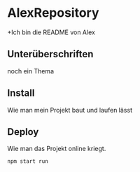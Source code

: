 # AlexRepository
+Ich bin die README von Alex

## Unterüberschriften
noch ein Thema

## Install
Wie man mein Projekt baut und laufen lässt

## Deploy
Wie man das Projekt online kriegt.

```npm start run```